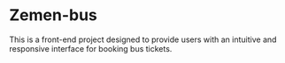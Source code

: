 # Zemen-bus
This is a front-end project designed to provide users with an intuitive and responsive interface for booking bus tickets. 
